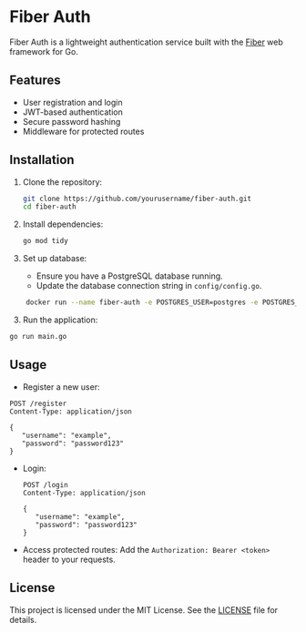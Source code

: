 # Fiber Auth

Fiber Auth is a lightweight authentication service built with the [Fiber](https://gofiber.io/) web framework for Go.

## Features

- User registration and login
- JWT-based authentication
- Secure password hashing
- Middleware for protected routes

## Installation

1. Clone the repository:

   ```bash
   git clone https://github.com/yourusername/fiber-auth.git
   cd fiber-auth
   ```

2. Install dependencies:

   ```bash
   go mod tidy
   ```

3. Set up database:
   - Ensure you have a PostgreSQL database running.
   - Update the database connection string in `config/config.go`.

```bash
    docker run --name fiber-auth -e POSTGRES_USER=postgres -e POSTGRES_PASSWORD=secret -e POSTGRES_DB=fiber_auth -p 5432:5432 -d postgres
```

3. Run the application:

```bash
go run main.go
```

## Usage

- Register a new user:

```http
POST /register
Content-Type: application/json

{
   "username": "example",
   "password": "password123"
}
```

- Login:

  ```http
  POST /login
  Content-Type: application/json

  {
     "username": "example",
     "password": "password123"
  }
  ```

- Access protected routes:
  Add the `Authorization: Bearer <token>` header to your requests.

## License

This project is licensed under the MIT License. See the [LICENSE](LICENSE) file for details.
